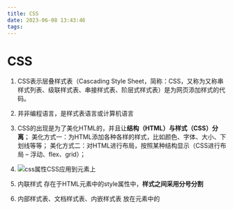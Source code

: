 ```yaml
---
title: CSS
date: 2023-06-08 13:43:46
tags:
---
```


# CSS
1. CSS表示层叠样式表（Cascading Style Sheet，简称：CSS，又称为又称串样式列表、级联样式表、串接样式表、阶层式样式表）是为网页添加样式的代码。
2. 并非编程语言，是样式表语言或计算机语言
3. CSS的出现是为了美化HTML的，并且让**结构（HTML）与样式（CSS）分离**；
	美化方式一：为HTML添加各种各样的样式，比如颜色、字体、大小、下划线等等；
	美化方式二：对HTML进行布局，按照某种结构显示（CSS进行布局 – 浮动、flex、grid）；
4. 	![css属性](https://blog-images-1310572444.cos.ap-guangzhou.myqcloud.com/image-20230608134759699.png)CSS应用到元素上

1. 内联样式
	存在于HTML元素中的style属性中，**样式之间采用分号分割**
2. 内部样式表、文档样式表、内嵌样式表
	放在<head>元素中的<style>元素中
	在Vue的开发过程中，每个组件也会有一个style元素，和内部样式表非常的相似（原理并不相同）
3. 外部样式表
	独立文件，通过<link>元素引入进来
4. **@import**
	@import url(css文件地址);
	在<style>元素中导入其他CSS文件

## 文本
1. **text-decoration**
    设置文字的装饰线
    none
    underline
    overline
    line-through

2. **text-transform**
    设置文字大小写转换
    capitalize：(使…首字母大写, 资本化的意思)将每个单词的首字符变为大写
    uppercase：(大写字母)将每个单词的所有字符变为大写
    lowercase：(小写字母)将每个单词的所有字符变为小写
   none：没有任何影响

3. **text-indent**
	用于设置第一行缩进
	2em
	
4. **text-align**
	设置文本对其颜色
	MDN：定义行内内容（例如文字）如何相对它的块父元素对齐;
	常用值：left：左对齐；right：右对齐；center：正中间显示；justify：两端对齐

5. letter-spacing、word-spacing
	letter-spacing、word-spacing分别用于设置字母、单词之间的间距
	默认是0，可以设置为负数
	
## 字体
1. **font-size**
    设置文字的大小
    100px 、 50%

2. **font-family**
    设置文字字体名称，可设置多个
    可通过**@font-face** 指定的可以直接下载的字体

3. **font-weight**
    设置文字的粗细(重量)
    normal：400；bold：700

4. font-style
    normal、italic、oblique

5. **line-height**
    设置文本行高
    行高：两行文字基线之间的间距
    基线（baseline）：与小写字母x最底部对齐的线

  ![文本行高](https://blog-images-1310572444.cos.ap-guangzhou.myqcloud.com/image-20230608171128970.png)
	 应用实例：假设div中只有一行文字，如何让这行文字在div内部垂直居中
		让line-height等同于height

## 选择器
1. 通用选择器
	所有元素都会被选中
	用来给所有素性设置通用属性

2. 元素选择器
	元素的名称

3. 类选择器
	**.类名**

4. id选择器
	**#id**
	**唯一的，不能重复的**
	
5. 属性选择器
	拥有某一个属性[att]
	属性等于某个值[att=val]
	
6. 后代选择器

7. 伪元素选择器 **::before  ::after**
	用来给一个元素的内容前或后插入其他内容的东西	

## CSS继承-层叠-元素类型

## 定位 | position
### 静态定位 | static
1. 元素俺找 **normal flow** 布局
2. left 、 right、 top、 bottom没有任何作用


### 相对定位 | relative
1. 还在标准流布局
2. left 、 right、 top、 bottom被激活，相对自己的位置
3. 在不影响其他元素位置的前提下，对当前元素位置进行微调

### 固定定位 | fixed
1. 脱标，定位参照对象是视口(可视区域)
2. 主要设置一些不随画布移动的图标

### 绝对定位 | absolute
1. 脱标；参照对象是**最邻近的<u>定位祖先元素</u>，如果无则为视口**
2. **子绝父相**是因为相对定位没有脱离标准流，但是也能是最邻近的定位祖先元素

### fixed | absolute
1. **可以随意设置宽高**，不论是否是行内非替换元素
2. 宽高默认由内容决定

### 粘性定位 | sticky
1. 考虑兼容性问题，较新，不兼容IE
2. 相当于relativ和fixed的结合，当滚动到一定位置时，停留在视口位置
3. 相对于最近的滚动祖先包含视口的	

### z-index 
1. 仅对定位元素有效
2. 同一层级的比较
2. z-index越大，层叠越在上面；相等，写在后面的元素在上面

### 总结
![position定位总结](https://blog-images-1310572444.cos.ap-guangzhou.myqcloud.com/image-20230609110822255.png)

## 元素居中方案
### absolute | fixed
1. 子绝父相，left、right、bottom、top都设置为0，margin设置为aotu，元素由宽高_143
2. **不存在兼容性问题**
![绝对定位元素居中](https://blog-images-1310572444.cos.ap-guangzhou.myqcloud.com/image-20230609113500652.png)

## 其他
### auto
1. 交给浏览器来处理，具体交给浏览器处理
2. 绝对定位中，top……设置为auto大概率是不会平分居中显示的

## 浮动 | float 
1. **float**: none  |  left  | right 
2. 脱离标准流，让元素靠左靠右(包含块)
3. **层叠关系：普通元素 < float < 定位元素**
4. 浮动元素之间不能层叠
5. 浮动元素不能和行内级内容层叠，否则内容将会被推出
6. **正在退出历史舞台，兼容性好，图文混排**

### 清除浮动
1. 还没看，后面再看一次


## 其他
1. 在书写代码中的换行符被浏览器解析会产生间隙
2. **将多个行内级元素中间的空格去除的方法**
	* 删除换行符
	* 将父元素的font-size设置为0 ，但是子元素需要设置回来
	* 浮动可以去除空袭
	* flex布局

## flex layout | 一维
### 理解
1. flexbox：弹性盒子
2. display：flex
3. 开启flex布局的元素叫**flex container**；flex container里面的直接子元素叫做**flex item**
4. 主轴、交叉轴(可变)

   ![flex布局模型](https://blog-images-1310572444.cos.ap-guangzhou.myqcloud.com/image-20230609215913006.png)


## grid layout | 二维
### 理解
1. 兼容性不好

